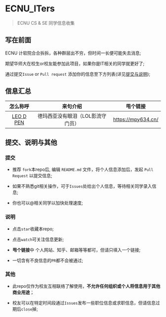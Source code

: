 # ECNU_ITers

> ECNU CS &amp; SE 同学信息收集

## 写在前面

ECNU 计软院合合拆拆，各种群层出不穷，但时间一长便可能失去消息;

期望华师大在校生or校友能参加此项目，如果你是IT相关的同学就更好了;

通过提交`Issue` or `Pull request` 添加你的信息至下方列表(详见[提交与说明](#提交、说明与其他));


## 信息汇总
<!-- 位置留的很宽啊，格式还是整齐一点好嗷 -->
| 怎么称呼                                            |            来句介绍                    |            甩个链接                       |
| :------------------------------------------------: | :-----------------------------------: |:---------------------------------------:|
| [LEO D PEN](https://github.com/LEODPEN)            | 德玛西亚没有眼泪（LOL影流守门员）          | https://mpy634.cn/                      |



## 提交、说明与其他

### 提交

+ 推荐 `fork`本repo后, 编辑 `README.md` 文件，将个人信息添加后，发起 `Pull Request` 以提交信息;

+ 如果不熟悉git相关操作，可于`Issues`处给出个人信息，等待相关同学录入信息;

+ 你也可以@相关同学以加快处理速度;

### 说明

+ 点击`star`收藏本repo;

+ 点击`watch`可关注信息更新;

+ **甩个链接**中 个人网站、知乎、邮箱等等都可，但请只填入一个链接;

+ 一切含有不良信息的`PR`都不会被通过;

### 其他

+ 此repo仅作为校友互相联络了解使用，**不允许任何组织或个人将信息用于其他商业用途**；

+ 校友可以在特定时间段通过`Issues`发布一些职位信息或求职信息，但请信息过期后`close`掉;
